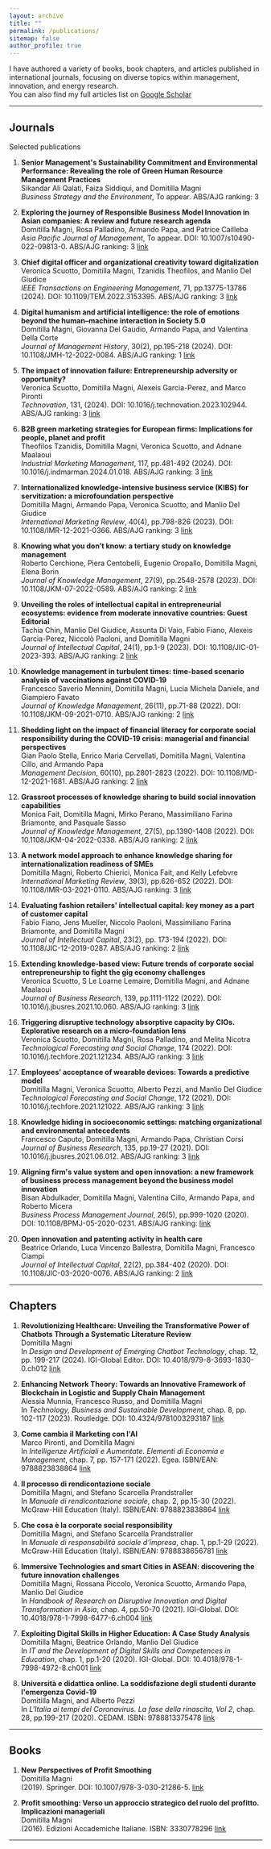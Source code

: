 ```yaml
---
layout: archive
title: ""
permalink: /publications/
sitemap: false
author_profile: true
---
```


I have authored a variety of books, book chapters, and articles published in international journals, focusing on diverse topics within management, innovation, and energy research.\
You can also find my full articles list on [Google Scholar](https://scholar.google.com/citations?user=uKNYG_QAAAAJ&hl=it&oi=ao)

---

## Journals 
Selected publications

1. **Senior Management's Sustainability Commitment and Environmental Performance: Revealing the role of Green Human Resource Management Practices**\
Sikandar Ali Qalati, Faiza Siddiqui, and Domitilla Magni\
*Business Strategy and the Environment*, To appear. ABS/AJG ranking: 3

2. **Exploring the journey of Responsible Business Model Innovation in Asian companies: A review and future research agenda**\
Domitilla Magni, Rosa Palladino, Armando Papa, and Patrice Cailleba\
*Asia Pacific Journal of Management*, To appear. DOI: 10.1007/s10490-022-09813-0. ABS/AJG ranking: 3 [link](https://link.springer.com/article/10.1007/s10490-022-09813-0)

3. **Chief digital officer and organizational creativity toward digitalization**\
Veronica Scuotto, Domitilla Magni, Tzanidis Theofilos, and Manlio Del Giudice\
*IEEE Transactions on Engineering Management*, 71, pp.13775-13786 (2024). DOI: 10.1109/TEM.2022.3153395. ABS/AJG ranking: 3 [link](https://ieeexplore.ieee.org/abstract/document/9753676)

4. **Digital humanism and artificial intelligence: the role of emotions beyond the human–machine interaction in Society 5.0**\
Domitilla Magni, Giovanna Del Gaudio, Armando Papa, and Valentina Della Corte\
*Journal of Management History*, 30(2), pp.195-218 (2024). DOI: 10.1108/JMH-12-2022-0084. ABS/AJG ranking: 1 [link](https://www.emerald.com/insight/content/doi/10.1108/JMH-12-2022-0084/full/html)

5. **The impact of innovation failure: Entrepreneurship adversity or opportunity?**\
Veronica Scuotto, Domitilla Magni, Alexeis Garcia-Perez, and Marco Pironti\
*Technovation*, 131, (2024). DOI: 10.1016/j.technovation.2023.102944. ABS/AJG ranking: 3 [link](https://www.sciencedirect.com/science/article/abs/pii/S0166497223002559)

6. **B2B green marketing strategies for European firms: Implications for people, planet and profit**\
Theofilos Tzanidis, Domitilla Magni, Veronica Scuotto, and Adnane Maalaoui\
*Industrial Marketing Management*, 117, pp.481-492 (2024). DOI: 10.1016/j.indmarman.2024.01.018. ABS/AJG ranking: 3 [link](https://www.sciencedirect.com/science/article/abs/pii/S001985012400018X0)

7. **Internationalized knowledge-intensive business service (KIBS) for servitization: a microfoundation perspective**\
Domitilla Magni, Armando Papa, Veronica Scuotto, and Manlio Del Giudice\
*International Marketing Review*, 40(4), pp.798-826 (2023). DOI: 10.1108/IMR-12-2021-0366. ABS/AJG ranking: 3 [link](https://www.emerald.com/insight/content/doi/10.1108/IMR-12-2021-0366/full/html)

8. **Knowing what you don’t know: a tertiary study on knowledge management**\
Roberto Cerchione, Piera Centobelli, Eugenio Oropallo, Domitilla Magni, Elena Borin\
*Journal of Knowledge Management*, 27(9), pp.2548-2578 (2023). DOI: 10.1108/JKM-07-2022-0589. ABS/AJG ranking: 2 [link](https://www.emerald.com/insight/content/doi/10.1108/JKM-07-2022-0589/full/html)

9. **Unveiling the roles of intellectual capital in entrepreneurial ecosystems: evidence from moderate innovative countries: Guest Editorial**\
Tachia Chin, Manlio Del Giudice, Assunta Di Vaio, Fabio Fiano, Alexeis Garcia-Perez, Niccolò Paoloni, and Domitilla Magni\
*Journal of Intellectual Capital*, 24(1), pp.1-9 (2023). DOI: 10.1108/JIC-01-2023-393. ABS/AJG ranking: 2 [link](https://www.emerald.com/insight/content/doi/10.1108/JIC-01-2023-393/full/html)

10. **Knowledge management in turbulent times: time-based scenario analysis of vaccinations against COVID-19**\
Francesco Saverio Mennini, Domitilla Magni, Lucia Michela Daniele, and Giampiero Favato\
*Journal of Knowledge Management*, 26(11), pp.71-88 (2022). DOI: 10.1108/JKM-09-2021-0710. ABS/AJG ranking: 2 [link](https://www.emerald.com/insight/content/doi/10.1108/JKM-09-2021-0710/full/html)

11. **Shedding light on the impact of financial literacy for corporate social responsibility during the COVID-19 crisis: managerial and financial perspectives**\
Gian Paolo Stella, Enrico Maria Cervellati, Domitilla Magni, Valentina Cillo, and Armando Papa\
*Management Decision*, 60(10), pp.2801-2823 (2022). DOI: 10.1108/MD-12-2021-1681. ABS/AJG ranking: 2 [link](https://www.emerald.com/insight/content/doi/10.1108/MD-12-2021-1681/full/html)

12. **Grassroot processes of knowledge sharing to build social innovation capabilities**\
Monica Fait, Domitilla Magni, Mirko Perano, Massimiliano Farina Briamonte, and Pasquale Sasso\
*Journal of Knowledge Management*, 27(5), pp.1390-1408 (2022). DOI: 10.1108/JKM-04-2022-0338. ABS/AJG ranking: 2 [link](https://www.emerald.com/insight/content/doi/10.1108/JKM-04-2022-0338/full/html)

13. **A network model approach to enhance knowledge sharing for internationalization readiness of SMEs**\
Domitilla Magni, Roberto Chierici, Monica Fait, and Kelly Lefebvre\
*International Marketing Review*, 39(3), pp.626-652 (2022). DOI: 10.1108/IMR-03-2021-0110. ABS/AJG ranking: 3 [link](https://www.emerald.com/insight/content/doi/10.1108/IMR-03-2021-0110/full/html)

14. **Evaluating fashion retailers' intellectual capital: key money as a part of customer capital**\
Fabio Fiano, Jens Mueller, Niccolo Paoloni, Massimiliano Farina Briamonte, and Domitilla Magni\
*Journal of Intellectual Capital*, 23(2), pp. 173-194 (2022). DOI: 10.1108/JIC-12-2019-0287. ABS/AJG ranking: 2 [link](https://www.emerald.com/insight/content/doi/10.1108/JIC-12-2019-0287/full/html)

15. **Extending knowledge-based view: Future trends of corporate social entrepreneurship to fight the gig economy challenges**\
Veronica Scuotto, S Le Loarne Lemaire, Domitilla Magni, and Adnane Maalaoui\
*Journal of Business Research*, 139, pp.1111-1122 (2022). DOI: 10.1016/j.jbusres.2021.10.060. ABS/AJG ranking: 3 [link](https://www.sciencedirect.com/science/article/abs/pii/S0148296321007876)

16. **Triggering disruptive technology absorptive capacity by CIOs. Explorative research on a micro-foundation lens**\
Veronica Scuotto, Domitilla Magni, Rosa Palladino, and Melita Nicotra\
*Technological Forecasting and Social Change*, 174 (2022). DOI: 10.1016/j.techfore.2021.121234. ABS/AJG ranking: 3 [link](https://www.sciencedirect.com/science/article/abs/pii/S0040162521006673)

17. **Employees’ acceptance of wearable devices: Towards a predictive model**\
Domitilla Magni, Veronica Scuotto, Alberto Pezzi, and Manlio Del Giudice\
*Technological Forecasting and Social Change*, 172 (2021). DOI: 10.1016/j.techfore.2021.121022. ABS/AJG ranking: 3 [link](https://www.sciencedirect.com/science/article/abs/pii/S0040162521004546)

18. **Knowledge hiding in socioeconomic settings: matching organizational and environmental antecedents**\
Francesco Caputo, Domitilla Magni, Armando Papa, Christian Corsi\
*Journal of Business Research*, 135, pp.19-27 (2021). DOI: 10.1016/j.jbusres.2021.06.012. ABS/AJG ranking: 3 [link](https://www.sciencedirect.com/science/article/abs/pii/S0148296321004136)

19. **Aligning firm's value system and open innovation: a new framework of business process management beyond the business model innovation**\
Bisan Abdulkader, Domitilla Magni, Valentina Cillo, Armando Papa, and Roberto Micera\
*Business Process Management Journal*, 26(5), pp.999-1020 (2020). DOI: 10.1108/BPMJ-05-2020-0231. ABS/AJG ranking:  [link](https://www.emerald.com/insight/content/doi/10.1108/BPMJ-05-2020-0231/full/html)

20. **Open innovation and patenting activity in health care**\
Beatrice Orlando, Luca Vincenzo Ballestra, Domitilla Magni, Francesco Ciampi\
*Journal of Intellectual Capital*, 22(2), pp.384-402 (2020). DOI: 10.1108/JIC-03-2020-0076. ABS/AJG ranking: 2 [link](https://www.emerald.com/insight/content/doi/10.1108/JIC-03-2020-0076/full/html)

---

## Chapters

1. **Revolutionizing Healthcare: Unveiling the Transformative Power of Chatbots Through a Systematic Literature Review**\
Domitilla Magni\
In *Design and Development of Emerging Chatbot Technology*, chap. 12, pp. 199-217 (2024). IGI-Global Editor. DOI: 10.4018/979-8-3693-1830-0.ch012 [link](https://www.igi-global.com/chapter/revolutionizing-healthcare/344259)

2. **Enhancing Network Theory: Towards an Innovative Framework of Blockchain in Logistic and Supply Chain Management**\
Alessia Munnia, Francesco Russo, and Domitilla Magni\
In *Technology, Business and Sustainable Development*, chap. 8, pp. 102-117 (2023). Routledge. DOI: 10.4324/9781003293187 [link](https://www.taylorfrancis.com/chapters/edit/10.4324/9781003293187-8/enhancing-network-theory-alessia-munnia-francesco-russo-domitilla-magni?context=ubx&refId=a5c47492-3da3-42a1-9686-944ab2f30f08)

3. **Come cambia il Marketing con l'AI**\
Marco Pironti, and Domitilla Magni\
In *Intelligenze Artificiali e Aumentate. Elementi di Economia e Management*, chap. 7, pp. 157-171 (2022). Egea. ISBN/EAN: 9788823838864 [link](https://www.egeaeditore.it/ita/prodotti/management/intelligenze-artificiali-e-aumentate.aspx)

4. **Il processo di rendicontazione sociale**\
Domitilla Magni, and Stefano Scarcella Prandstraller\
In *Manuale di rendicontazione sociale*, chap. 2, pp.15-30 (2022). McGraw-Hill Education (Italy). ISBN/EAN: 9788823838864 [link](https://www.mheducation.it/manuale-di-rendicontazione-sociale-9788838657177-italy)

5. **Che cosa è la corporate social responsibility**\
Domitilla Magni, and Stefano Scarcella Prandstraller\
In *Manuale di responsabilità sociale d’impresa*, chap. 1, pp.1-29 (2022). McGraw-Hill Education (Italy). ISBN/EAN: 9788838656781 [link](https://www.mheducation.it/manuale-di-responsabilita-sociale-di-impresa-9788838656781-italy)

6. **Immersive Technologies and smart Cities in ASEAN: discovering the future innovation challenges**\
Domitilla Magni, Rossana Piccolo, Veronica Scuotto, Armando Papa, Manlio Del Giudice\
In *Handbook of Research on Disruptive Innovation and Digital Transformation in Asia*, chap. 4, pp.50-70 (2021). IGI-Global. DOI: 10.4018/978-1-7998-6477-6.ch004 [link](https://www.igi-global.com/chapter/immersive-technologies-and-smart-cities-in-asean/275906)

7. **Exploiting Digital Skills in Higher Education: A Case Study Analysis**\
Domitilla Magni, Beatrice Orlando, Manlio Del Giudice\
In *IT and the Development of Digital Skills and Competences in Education*, chap. 1, pp.1-20 (2020). IGI-Global. DOI: 10.4018/978-1-7998-4972-8.ch001 [link](https://www.igi-global.com/chapter/exploiting-digital-skills-in-higher-education/265322)

8. **Università e didattica online. La soddisfazione degli studenti durante l'emergenza Covid-19**\
Domitilla Magni, and Alberto Pezzi\
In *L'Italia ai tempi del Coronavirus. La fase della rinascita, Vol 2*, chap. 28, pp.199-217 (2020). CEDAM. ISBN: 9788813375478  [link](https://www.libreriauniversitaria.it/ricerca/query/l'italia%20ai%20tempi%20del%20covid/reparto/tutti)


---

## Books

1. **New Perspectives of Profit Smoothing**\
Domitilla Magni\
(2019). Springer. DOI: 10.1007/978-3-030-21286-5. [link](https://link.springer.com/book/10.1007/978-3-030-21286-5)

2. **Profit smoothing: Verso un approccio strategico del ruolo del profitto. Implicazioni manageriali**\
Domitilla Magni\
(2016). Edizioni Accademiche Italiane. ISBN: 3330778296  [link](https://my.edizioni-ai.com/catalog/details//store/it/book/978-3-330-77829-0/profit-smoothing-verso-un-approccio-strategico-del-ruolo-del-profitto)


---
<!-- ## Blog 

1. **In science and knowledge we trust: L’impatto della ricerca scientifica ai tempi del covid-19**\
Valentina Cillo, and Domitilla Magni\
(2020). Management Notes - MarkUp [link](https://www.mark-up.it/in-science-and-knowledge-we-trust-limpatto-della-ricerca-scientifica-ai-tempi-del-covid-19/)


---

## Conference Proceedings 

1. **Leveraging knowledge management on brand equity in US listed companies**\
Domitilla Magni, Veronica Scuotto, Antonio Usai, and Manlio Del Giudice\
In *15th Annual Conference of the EuroMed Academy of Business*, EuroMed, pp.529–53 (2022), University of Palermo, Italy\
ISBN: 978-9963-711-96-3 [link](https://emrbi.org/wp-content/uploads/2022/09/euromed2022-book-of-proceedings-2022-09-16.pdf)

2. **Technology-driven supply chain and impact on society: A systematic literature review**\
Alessia Munnia, Francesco Russo, and Domitilla Magni\
In *R&D Management Conference*, R&D Management, pp.1-12 (2022), University of Trento, Italy\
[link](https://event.unitn.it/rnd2022/)

3. **Entrepreneurship and digital platforms. a co-created price model in tourism sector**\
Antonio Usai, Domitilla Magni, Veronica Scuotto, Armando Papa, and Manlio Del Giudice\
In *ICSB 2021 Paris Proceedings*, ICSB World Congress, p.28 (2021), Paris, France\
[link](https://icsb2021.com/)

4. **How brand equity management leads to debt-holder-risk**\
Danilo Francati and Daniele Venturi\
In *41st Annual ISMS Marketing Science Conference*, INFORMS, p.1 (2019), University of RomaTre, Italy\
[link](https://www.informs.org/Meetings-Conferences/INFORMS-Conference-Calendar/2019-INFORMS-Marketing-Science-Conference)

5. **Co-creating pricing policies in hospitality sector: Insights from the case study “my take it**\
Domitilla Magni, and Alberto Pezzi\
In *Marketing 4.0: le sfide della multicanalità*. XVI SIM Conference-The Italian Marketing Society, pp.1-5 (2019), Catholic University of Piacenza, Italy\
[link](https://www.simktg.it/portfolio-item/2019-marketing-4-0-le-sfide-della-multicanalita/)

6. **Joint ventures success in international market: How emerging-market firms improve value in developed-market firms**\
Domitilla Magni, and Alberto Pezzi\
In *Corporate Governance: Search for the Advanced Practices*, VIRTUSS, p.91, (2019) University of RomaTre, Italy\
[link](https://virtusinterpress.org/-CONTENTS-645-.html)

7. **Indagine sul comportamento di co-creazione degli studenti: Il ruolo della web communication e delle tecnologie digitali come driver per l’università 4.0. una review sistematica della letteratura**\
Domitilla Magni, Alberto Pezzi, and Luca Petruzzellis\
In *I percorsi identitari nel Marketing*. XV SIM Conference-The Italian Marketing Society, pp.1-5 (2018), University of Bari, Italy\
[link](https://www.simktg.it/portfolio-item/2018-i-percorsi-identitari-nel-marketing/)

8. **How dynamic capabilities matter for the implementation of a successful equity crowdfunding campaign**\
Nicola Del Sarto, and Domitilla Magni\
In *Cybernetics and Systems*, Social and Business Decisions, World Organisation of Systems and Cybernetics (WOSC), Routledge pp.1-3 (2018), University of Rome La Sapienza, Italy\
[link](https://www.taylorfrancis.com/chapters/edit/10.4324/9780429486982-22/dynamic-capabilities-matter-implementation-successful-equity-crowdfunding-campaign-nicola-del-sarto-domitilla-magni)

9. **Investigating intellectual capital role in value co-creation firms’ activities: An exploratory analysis**\
Marco Valerio Rossi, and Domitilla Magni\
In *Proceedings of the 9th European Conference on Intellectual Capital*, ECIC, pp.269–278 (2017), University of Lisbon, Portugal\
[link](https://www.proceedings.com/content/034/034504webtoc.pdf)

10. **"Hippocrazie", big data e stili manageriali. verso la definizione di nuove strategie nell’era digitale**\
Domitilla Magni, Marco Valerio Rossi, and Maria Vittoria Franceschelli\
In *Management in a Digital World. Decisions, Production, Communication*, XXVIII Sinergie Annual Conference, pp.111-128 (2016), University of Udine, Italy\
[link](https://www.sijm.it/wp-content/uploads/2021/04/FP-PDF-COMPLETO-UDINE.pdf)

11. **Co-creazione di valore e territorio: Il caso monumenti aperti**  
Francesca Cabiddu, Gianluca Vagnani, Monica Pintori, and Domitilla Magni\
In *Heritage, management e impresa: quali sinergie?*, Cueim Comunicazione, pp.337-351 (2015), University of Molise, Italy\
[link](https://www.sijm.it/wp-content/uploads/2021/04/CP-TERMOLI-PARTE-I.pdf) -->
